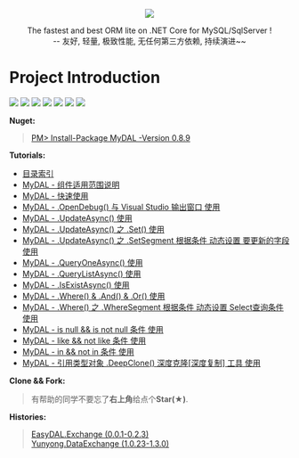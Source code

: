 <p align="center">
  <img src="https://github.com/liumeng0403/MyDAL/blob/master/MyDAL/Others/MyDAL.png">
  <p align="center">
    The fastest and best ORM lite on .NET Core for MySQL/SqlServer ! <br/>
       -- 友好, 轻量, 极致性能, 无任何第三方依赖, 持续演进~~
  </p>
</p>

# Project Introduction 

[![](https://img.shields.io/badge/Download-10,164-golden.svg)](https://www.nuget.org/profiles/Meng.NET)
[![](https://img.shields.io/badge/Star-26-yellow.svg)](https://github.com/liumeng0403/MyDAL/stargazers)
[![](https://img.shields.io/badge/Fork-4-orange.svg)](https://github.com/liumeng0403/MyDAL/network/members)
[![](https://img.shields.io/badge/Apache-2.0-blue.svg)](https://github.com/liumeng0403/MyDAL/blob/master/License)
[![](https://img.shields.io/badge/MySQL-5.7.21+-purple.svg)](https://www.cnblogs.com/Meng-NET/p/9831746.html)
[![](https://img.shields.io/badge/SqlServer-2012SP1+-purple.svg)](https://www.cnblogs.com/Meng-NET/p/9831746.html)
[![](https://img.shields.io/badge/Nuget-0.8.9-green.svg)](https://www.nuget.org/packages/MyDAL/)

<b>Nuget:</b>
><a href="https://www.nuget.org/packages/MyDAL/" target="_blank">PM> Install-Package MyDAL -Version 0.8.9</a>

<b>Tutorials:</b><br/>
* <a href="http://www.cnblogs.com/Meng-NET/p/8963476.html" target="_blank">目录索引</a>
* <a href="https://www.cnblogs.com/Meng-NET/p/10355760.html" target="_blank">MyDAL - 组件适用范围说明</a>
* <a href="https://www.cnblogs.com/Meng-NET/p/9831746.html" target="_blank">MyDAL - 快速使用</a>
* <a href="https://www.cnblogs.com/Meng-NET/p/10895268.html" target="_blank">MyDAL - .OpenDebug() 与 Visual Studio 输出窗口 使用</a>
* <a href="https://www.cnblogs.com/Meng-NET/p/10691944.html" target="_blank">MyDAL - .UpdateAsync() 使用</a>
* <a href="https://www.cnblogs.com/Meng-NET/p/10697381.html" target="_blank">MyDAL - .UpdateAsync() 之 .Set() 使用</a>
* <a href="https://www.cnblogs.com/Meng-NET/p/10703669.html" target="_blank">MyDAL - .UpdateAsync() 之 .SetSegment 根据条件 动态设置 要更新的字段 使用</a>
* <a href="https://www.cnblogs.com/Meng-NET/p/10113980.html" target="_blank">MyDAL - .QueryOneAsync() 使用</a>
* <a href="https://www.cnblogs.com/Meng-NET/p/10179385.html" target="_blank">MyDAL - .QueryListAsync() 使用</a>
* <a href="https://www.cnblogs.com/Meng-NET/p/10210668.html" target="_blank">MyDAL - .IsExistAsync() 使用</a>
* <a href="https://www.cnblogs.com/Meng-NET/p/9978336.html" target="_blank">MyDAL - .Where() & .And() & .Or() 使用</a>
* <a href="https://www.cnblogs.com/Meng-NET/p/10733275.html" target="_blank">MyDAL - .Where() 之 .WhereSegment 根据条件 动态设置 Select查询条件 使用</a>
* <a href="https://www.cnblogs.com/Meng-NET/p/10296445.html" target="_blank">MyDAL - is null && is not null 条件 使用</a>
* <a href="https://www.cnblogs.com/Meng-NET/p/10387628.html" target="_blank">MyDAL - like && not like 条件 使用</a>
* <a href="https://www.cnblogs.com/Meng-NET/p/10470504.html" target="_blank">MyDAL - in && not in 条件 使用</a>
* <a href="https://www.cnblogs.com/Meng-NET/p/10500946.html" target="_blank">MyDAL - 引用类型对象 .DeepClone() 深度克隆[深度复制] 工具 使用</a>

<b>Clone && Fork:</b>
>有帮助的同学不要忘了<b>右上角</b>给点个<b>Star(★)</b>.

<b>Histories:</b>
><a href="https://www.nuget.org/packages/EasyDAL.Exchange/" target="_blank">EasyDAL.Exchange (0.0.1-0.2.3)</a><br/>
><a href="https://www.nuget.org/packages/Yunyong.DataExchange/" target="_blank">Yunyong.DataExchange (1.0.23-1.3.0)</a>

